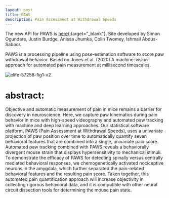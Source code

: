 ```yaml
---
layout: post
title: PAWS
description: Pain Assessment at Withdrawal Speeds
---
```

The new API for PAWS is [here](https://osimon81.github.io/PAWS/index.html){:target="_blank"}. Site developed by Simon Ogundare, Justin Burdge, Anissa Jhumka, Colin Twomey, Ishmail Abdus-Saboor.

PAWS is a processing pipeline using pose-estimation software to score paw withdrawal behavior. Based on Jones et al. (2020) A machine-vision approach for automated pain measurement at millisecond timescales.

![elife-57258-fig1-v2](https://github.com/user-attachments/assets/fb71d3cc-613b-4b6a-a172-9b818f9ec33b)

abstract:
============

Objective and automatic measurement of pain in mice remains a barrier for discovery in neuroscience. Here, we capture paw kinematics during pain behavior in mice with high-speed videography and automated paw tracking with machine and deep learning approaches. Our statistical software platform, PAWS (Pain Assessment at Withdrawal Speeds), uses a univariate projection of paw position over time to automatically quantify seven behavioral features that are combined into a single, univariate pain score. Automated paw tracking combined with PAWS reveals a behaviorally divergent mouse strain that displays hypersensitivity to mechanical stimuli. To demonstrate the efficacy of PAWS for detecting spinally versus centrally mediated behavioral responses, we chemogenetically activated nociceptive neurons in the amygdala, which further separated the pain-related behavioral features and the resulting pain score. Taken together, this automated pain quantification approach will increase objectivity in collecting rigorous behavioral data, and it is compatible with other neural circuit dissection tools for determining the mouse pain state.
